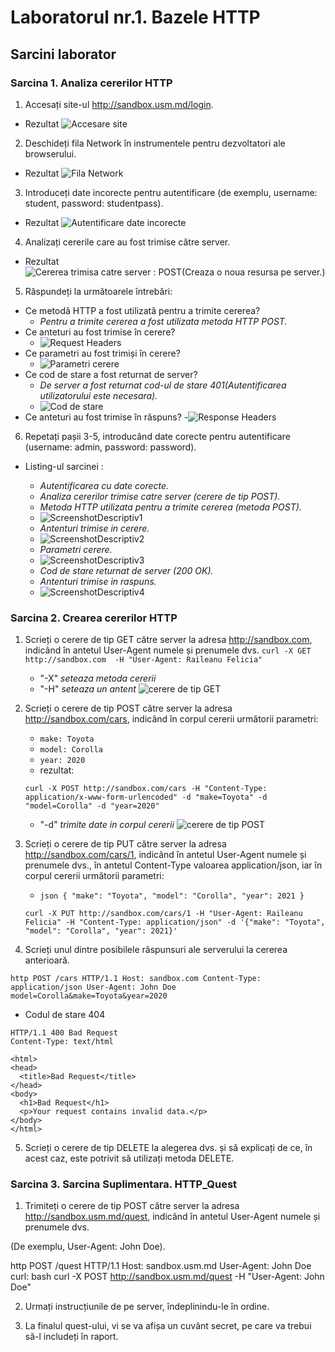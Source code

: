 # Laboratorul nr.1. Bazele HTTP

## Sarcini laborator

### Sarcina 1. Analiza cererilor HTTP

1. Accesați site-ul http://sandbox.usm.md/login.
  - Rezultat
![Accesare site](/imagini/rasp1.jpg)

2. Deschideți fila Network în instrumentele pentru dezvoltatori ale browserului.
  - Rezultat
  ![Fila Network](/imagini/rasp2.jpg)

3. Introduceți date incorecte pentru autentificare (de exemplu, username: student, password: studentpass).
  - Rezultat
  ![Autentificare date incorecte](/imagini/rasp3.jpg)

4. Analizați cererile care au fost trimise către server.
  - Rezultat
  ![Cererea trimisa catre server : POST(Creaza o noua resursa pe server.)](/imagini/rasp4.jpg)

5. Răspundeți la următoarele întrebări:

  - Ce metodă HTTP a fost utilizată pentru a trimite cererea?
    - _Pentru a trimite cererea a fost utilizata metoda HTTP POST._
  - Ce anteturi au fost trimise în cerere?
    - ![Request Headers](/imagini/rasp5.jpg)
  - Ce parametri au fost trimiși în cerere?
    - ![Parametri cerere](/imagini/rasp6.jpg)
  - Ce cod de stare a fost returnat de server?
    - _De server a fost returnat cod-ul de stare 401(Autentificarea utilizatorului este necesara)._
    - ![Cod de stare](/imagini/rasp7.jpg)
  - Ce anteturi au fost trimise în răspuns?
    -![Response Headers](/imagini/rasp8.jpg)

6. Repetați pașii 3-5, introducând date corecte pentru autentificare (username: admin, password: password).

  - Listing-ul sarcinei :

    - _Autentificarea cu date corecte._
    - _Analiza cererilor trimise catre server (cerere de tip POST)._
    - _Metoda HTTP utilizata pentru a trimite cererea (metoda POST)._
    - ![ScreenshotDescriptiv1](/imagini/photo1.jpg)
    - _Antenturi trimise in cerere._
    - ![ScreenshotDescriptiv2](/imagini/photo2.jpg)
    - _Parametri cerere._
    - ![ScreenshotDescriptiv3](/imagini/photo3.jpg)
    - _Cod de stare returnat de server (200 OK)._
    - _Antenturi trimise in raspuns._
    - ![ScreenshotDescriptiv4](/imagini/photo4.jpg)

### Sarcina 2. Crearea cererilor HTTP 

1. Scrieți o cerere de tip GET către server la adresa http://sandbox.com, indicând în antetul User-Agent numele și prenumele dvs.
   `curl -X GET http://sandbox.com  -H "User-Agent: Raileanu Felicia"`
   - "-X" _seteaza metoda cererii_
   - "-H" _seteaza un antent_
   ![cerere de tip GET](/imagini/cerereGET.jpg)

2. Scrieți o cerere de tip POST către server la adresa http://sandbox.com/cars, indicând în corpul cererii următorii parametri:

   - `make: Toyota`
   - `model: Corolla`
   - `year: 2020`
   - rezultat:

   `curl -X POST http://sandbox.com/cars -H "Content-Type: application/x-www-form-urlencoded" -d "make=Toyota" -d "model=Corolla" -d "year=2020"`
   - "-d" _trimite date in corpul cererii_
   ![cerere de tip POST](/imagini/cererrePOST.jpg)

3. Scrieți o cerere de tip PUT către server la adresa http://sandbox.com/cars/1, indicând în antetul User-Agent numele și prenumele dvs., în antetul Content-Type valoarea application/json, iar în corpul cererii următorii parametri: 
    
   - `json { "make": "Toyota", "model": "Corolla", "year": 2021 }`

   `curl -X PUT http://sandbox.com/cars/1 -H "User-Agent: Raileanu Felicia" -H "Content-Type: application/json" -d '{"make": "Toyota", "model": "Corolla", "year": 2021}'`
   
4.  Scrieți unul dintre posibilele răspunsuri ale serverului la cererea anterioară. 

`http POST /cars HTTP/1.1 Host: sandbox.com Content-Type: application/json User-Agent: John Doe model=Corolla&make=Toyota&year=2020` 

 - Codul de stare 404

  ```
  HTTP/1.1 400 Bad Request
Content-Type: text/html

<html>
  <head>
    <title>Bad Request</title>
  </head>
  <body>
    <h1>Bad Request</h1>
    <p>Your request contains invalid data.</p>
  </body>
</html>

  ```

5. Scrieți o cerere de tip DELETE la alegerea dvs. și să explicați de ce, în acest caz, este potrivit să utilizați metoda DELETE.

### Sarcina 3. Sarcina Suplimentara. HTTP_Quest

1. Trimiteți o cerere de tip POST către server la adresa http://sandbox.usm.md/quest, indicând în antetul User-Agent numele și prenumele dvs. 

(De exemplu, User-Agent: John Doe). 

http POST /quest HTTP/1.1 Host: sandbox.usm.md User-Agent: John Doe curl: bash curl -X POST http://sandbox.usm.md/quest -H "User-Agent: John Doe"

2. Urmați instrucțiunile de pe server, îndeplinindu-le în ordine.

3. La finalul quest-ului, vi se va afișa un cuvânt secret, pe care va trebui să-l includeți în raport.

